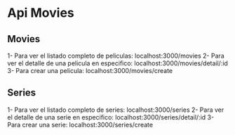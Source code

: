 # Api Movies

## Movies

1- Para ver el listado completo de peliculas: localhost:3000/movies
2- Para ver el detalle de una pelicula en especifico: localhost:3000/movies/detail/:id
3- Para crear una pelicula: localhost:3000/movies/create

## Series

1- Para ver el listado completo de series: localhost:3000/series
2- Para ver el detalle de una serie en especifico: localhost:3000/series/detail/:id
3- Para crear una serie: localhost:3000/series/create